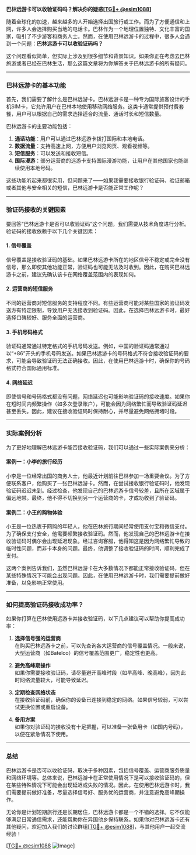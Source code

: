 **巴林远游卡可以收验证码吗？解决你的疑惑[[TG💪+ @esim1088](https://t.me/s/esim1088)]**

随着全球化的加速，越来越多的人开始选择出国旅行或工作。而为了方便通信和上网，许多人会选择购买当地的电话卡。巴林作为一个地理位置独特、文化丰富的国家，吸引了不少游客和商务人士。然而，在使用巴林远游卡的过程中，很多人会遇到一个问题：**巴林远游卡可以收验证码吗？**

这个问题看似简单，但实际上涉及到很多细节和背景知识。如果你正在考虑去巴林旅游或者已经在巴林生活，那么这篇文章将为你解答关于巴林远游卡的所有疑问。

---

### 巴林远游卡的基本功能

首先，我们需要了解什么是巴林远游卡。巴林远游卡是一种专为国际旅客设计的手机SIM卡，它允许用户在巴林本地使用移动网络服务。这类卡通常提供预付费套餐，用户可以根据自己的需求选择适合的流量、通话时长和短信数量。

巴林远游卡的主要功能包括：

1. **通话功能**：用户可以通过巴林远游卡拨打国际和本地电话。
2. **数据流量**：支持高速上网，方便用户浏览网页、观看视频等。
3. **短信服务**：可以发送和接收短信。
4. **国际漫游**：部分运营商的远游卡支持国际漫游功能，让用户在其他国家也能继续使用本地号码。

这些功能听起来都很实用，但问题来了——如果我需要接收银行验证码、验证邮箱或者其他与安全相关的短信，巴林远游卡是否能正常工作呢？

---

### 验证码接收的关键因素

要回答“巴林远游卡是否可以收验证码”这个问题，我们需要从技术角度进行分析。验证码的接收依赖于以下几个关键因素：

#### 1. **信号覆盖**
信号覆盖是接收验证码的基础。如果巴林远游卡所在的地区信号不稳定或完全没有信号，那么即使其他功能正常，验证码也可能无法及时收到。因此，在购买巴林远游卡之前，建议先确认该卡在网络覆盖范围内的表现如何。

#### 2. **运营商的短信服务**
不同的运营商对短信服务的支持程度不同。有些运营商可能对某些国家的验证码发送方有特定限制，导致用户无法接收到验证码。因此，在选择巴林远游卡时，最好选择口碑较好、服务全面的运营商。

#### 3. **手机号码格式**
验证码通常通过特定格式的手机号码发送。例如，中国的验证码通常通过以“+86”开头的手机号码发送。如果巴林远游卡的号码格式不符合接收验证码的要求，可能会导致验证码无法正确接收。因此，在使用巴林远游卡时，确保你的号码格式符合国际通用标准。

#### 4. **网络延迟**
即使信号和号码格式都没有问题，网络延迟也可能影响验证码的接收速度。如果你在短时间内频繁操作（如多次登录账户），可能会因为网络繁忙而导致验证码延迟甚至丢失。因此，建议在接收验证码时保持耐心，并尽量避免网络拥堵时段。

---

### 实际案例分析

为了更好地理解巴林远游卡能否接收验证码，我们可以通过一些实际案例来分析：

#### 案例一：小李的旅行经历
小李是一位经常出国的商务人士，他最近计划前往巴林参加一场重要会议。为了方便联系客户，他购买了一张巴林远游卡。然而，在尝试接收银行验证码时，他发现验证码迟迟未到。经过检查，他发现自己的巴林远游卡信号较差，且所在区域属于偏远地带。最终，他不得不切换到另一个运营商的卡，才成功收到了验证码。

#### 案例二：小王的购物体验
小王是一位热衷于网购的年轻人，他在巴林旅行期间经常使用支付宝和微信支付。为了确保支付安全，他需要频繁接收验证码。然而，他发现自己的巴林远游卡在接收验证码时偶尔会出现延迟现象。经过咨询客服，他得知这是因为网络繁忙导致的临时性问题，而非卡本身的问题。最终，他调整了接收验证码的时间，顺利完成了支付。

这两个案例告诉我们，虽然巴林远游卡在大多数情况下都能正常接收验证码，但在某些特殊情况下可能会出现问题。因此，在使用巴林远游卡时，我们需要提前做好准备，以免影响正常使用。

---

### 如何提高验证码接收成功率？

如果你打算在巴林使用远游卡并接收验证码，以下几点建议可以帮助你提高成功率：

1. **选择信号强的运营商**  
   在购买巴林远游卡之前，可以先查询各大运营商的信号覆盖情况。一般来说，大型运营商（如Batelco）的信号覆盖范围更广，稳定性也更高。

2. **避免高峰期操作**  
   如果你需要接收验证码，请尽量避开高峰时段（如早高峰、晚高峰），因为此时网络流量较大，可能导致延迟。

3. **定期检查网络状态**  
   在接收验证码前，确保你的设备已连接到稳定的网络。如果信号较弱，可以尝试更换位置或重启设备。

4. **备用方案**  
   如果你对验证码的接收没有十足把握，可以准备一张备用卡（如国内号码），以便在紧急情况下使用。

---

### 总结

巴林远游卡是否可以收验证码，取决于多种因素，包括信号覆盖、运营商服务质量和网络环境等。总体来说，巴林远游卡在正常使用情况下是可以接收验证码的，但在某些特殊情况下可能会出现延迟或失败的情况。因此，在使用巴林远游卡时，我们需要提前做好准备，尽量选择信号好、服务优的运营商，并注意避免高峰期操作。

无论你是计划短期旅行还是长期居住，巴林远游卡都是一个不错的选择。它不仅能够满足日常通信需求，还能帮助你在异国他乡保持联系。如果你对巴林远游卡还有其他疑问，欢迎加入我们的讨论群组[[TG💪+ @esim1088](https://t.me/s/esim1088)]，与其他用户一起交流经验！

[[TG💪+ @esim1088](https://t.me/s/esim1088) ![Image](https://i.postimg.cc/4NQfJmqS/Snipaste-2025-05-13-00-14-12.png)]